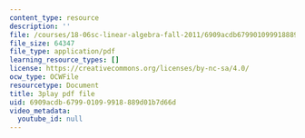 ```yaml
---
content_type: resource
description: ''
file: /courses/18-06sc-linear-algebra-fall-2011/6909acdb679901099918889d01b7d66d_lGGDIGizcQ0.pdf
file_size: 64347
file_type: application/pdf
learning_resource_types: []
license: https://creativecommons.org/licenses/by-nc-sa/4.0/
ocw_type: OCWFile
resourcetype: Document
title: 3play pdf file
uid: 6909acdb-6799-0109-9918-889d01b7d66d
video_metadata:
  youtube_id: null
---
```

